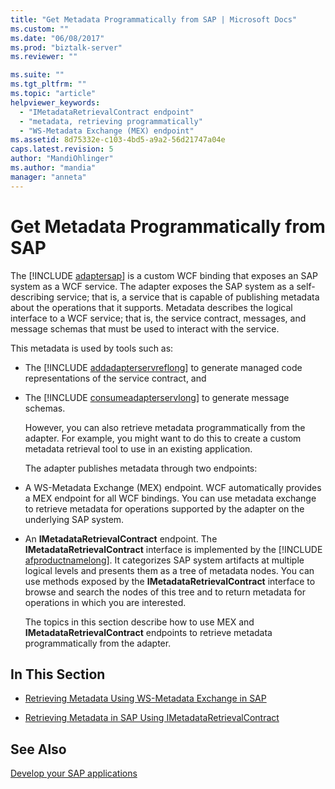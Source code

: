 ```yaml
---
title: "Get Metadata Programmatically from SAP | Microsoft Docs"
ms.custom: ""
ms.date: "06/08/2017"
ms.prod: "biztalk-server"
ms.reviewer: ""

ms.suite: ""
ms.tgt_pltfrm: ""
ms.topic: "article"
helpviewer_keywords: 
  - "IMetadataRetrievalContract endpoint"
  - "metadata, retrieving programmatically"
  - "WS-Metadata Exchange (MEX) endpoint"
ms.assetid: 8d75332e-c103-4bd5-a9a2-56d21747a04e
caps.latest.revision: 5
author: "MandiOhlinger"
ms.author: "mandia"
manager: "anneta"
---
```

# Get Metadata Programmatically from SAP
The [!INCLUDE [adaptersap](../../includes/adaptersap-md.md)] is a custom WCF binding that exposes an SAP system as a WCF service. The adapter exposes the SAP system as a self-describing service; that is, a service that is capable of publishing metadata about the operations that it supports. Metadata describes the logical interface to a WCF service; that is, the service contract, messages, and message schemas that must be used to interact with the service.  
  
 This metadata is used by tools such as:  
  
- The [!INCLUDE [addadapterservreflong](../../includes/addadapterservreflong-md.md)] to generate managed code representations of the service contract, and  
  
- The [!INCLUDE [consumeadapterservlong](../../includes/consumeadapterservlong-md.md)] to generate message schemas.  
  
  However, you can also retrieve metadata programmatically from the adapter. For example, you might want to do this to create a custom metadata retrieval tool to use in an existing application.  
  
  The adapter publishes metadata through two endpoints:  
  
- A WS-Metadata Exchange (MEX) endpoint. WCF automatically provides a MEX endpoint for all WCF bindings. You can use metadata exchange to retrieve metadata for operations supported by the adapter on the underlying SAP system.  
  
- An <strong>IMetadataRetrievalContract</strong> endpoint. The <strong>IMetadataRetrievalContract</strong> interface is implemented by the [!INCLUDE [afproductnamelong](../../includes/afproductnamelong-md.md)]. It categorizes SAP system artifacts at multiple logical levels and presents them as a tree of metadata nodes. You can use methods exposed by the <strong>IMetadataRetrievalContract</strong> interface to browse and search the nodes of this tree and to return metadata for operations in which you are interested.  
  
  The topics in this section describe how to use MEX and **IMetadataRetrievalContract** endpoints to retrieve metadata programmatically from the adapter.  
  
## In This Section  
  
-   [Retrieving Metadata Using WS-Metadata Exchange in SAP](../../adapters-and-accelerators/adapter-sap/get-metadata-using-ws-metadata-exchange-in-sap.md)  
  
-   [Retrieving Metadata in SAP Using IMetadataRetrievalContract](../../adapters-and-accelerators/adapter-sap/get-metadata-in-sap-using-imetadataretrievalcontract.md)  
  
## See Also  
[Develop your SAP applications](../../adapters-and-accelerators/adapter-sap/develop-your-sap-applications.md)